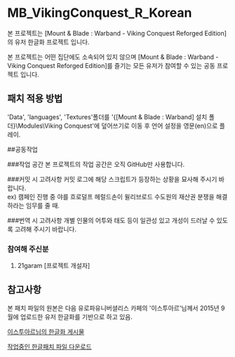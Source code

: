 # MB_VikingConquest_R_Korean
본 프로젝트는 [Mount &amp; Blade : Warband - Viking Conquest Reforged Edition]의 유저 한글화 프로젝트 입니다.

본 프로젝트는 어떤 집단에도 소속되어 있지 않으며 [Mount &amp; Blade : Warband - Viking Conquest Reforged Edition]를 즐기는 모든 유저가 참여할 수 있는 공동 프로젝트 입니다.


패치 적용 방법
------------------
'Data', 'languages', 'Textures'폴더를 '{[Mount &amp; Blade : Warband] 설치 폴더}\Modules\Viking Conquest'에 덮어쓰기로 이동 후 언어 설정을 영문(en)으로 플레이.

##공동작업


###작업 공간
본 프로젝트의 작업 공간은 오직 GitHub만 사용합니다.

###커밋 시 고려사항
커밋 로그에 해당 스크립트가 등장하는 상황을 묘사해 주시기 바랍니다.  
ex) 캠페인 진행 중 야를 흐로덜프 헤럴드손이 윌리브로드 수도원의 재산권 분쟁을 해결하라는 임무를 줄 때.

###번역 시 고려사항
개별 인물의 어투와 태도 등이 일관성 있고 개성이 드러날 수 있도록 고려해 주시기 바랍니다.

### 참여해 주신분
1. 21garam [프로젝트 개설자]

참고사항
------------------
본 패치 파일의 원본은 다음 유로파유니버셜리스 카페의 '이스투아르'님께서 2015년 9월에 업로드한 유저 한글화를 기반으로 하고 있음.

[이스투아르님의 한글화 게시물](http://cafe.daum.net/Europa/OFSe/5)

[작업중인 한글패치 파일 다운로드](https://github.com/21garam/MB_VikingConquest_R_Korean/archive/master.zip)

